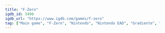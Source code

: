 ```yaml
---
title: "F-Zero"
igdb_id: 3490
igdb_url: "https://www.igdb.com/games/f-zero"
tag: ["Main game", "F-Zero", "Nintendo", "Nintendo EAD", "Gradiente", "St. GIGA", "Hyundai", "Playtronic", "Racing", "Single player", "Third person", "Action", "Science fiction"]
---
```


